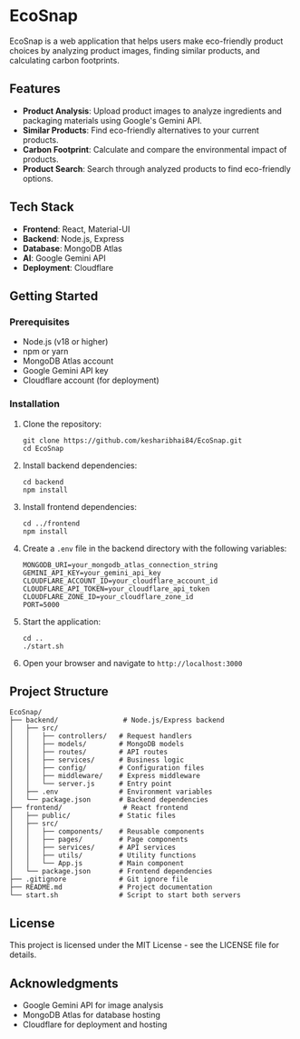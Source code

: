 # EcoSnap

EcoSnap is a web application that helps users make eco-friendly product choices by analyzing product images, finding similar products, and calculating carbon footprints.

## Features

- **Product Analysis**: Upload product images to analyze ingredients and packaging materials using Google's Gemini API.
- **Similar Products**: Find eco-friendly alternatives to your current products.
- **Carbon Footprint**: Calculate and compare the environmental impact of products.
- **Product Search**: Search through analyzed products to find eco-friendly options.

## Tech Stack

- **Frontend**: React, Material-UI
- **Backend**: Node.js, Express
- **Database**: MongoDB Atlas
- **AI**: Google Gemini API
- **Deployment**: Cloudflare

## Getting Started

### Prerequisites

- Node.js (v18 or higher)
- npm or yarn
- MongoDB Atlas account
- Google Gemini API key
- Cloudflare account (for deployment)

### Installation

1. Clone the repository:
   ```
   git clone https://github.com/kesharibhai84/EcoSnap.git
   cd EcoSnap
   ```

2. Install backend dependencies:
   ```
   cd backend
   npm install
   ```

3. Install frontend dependencies:
   ```
   cd ../frontend
   npm install
   ```

4. Create a `.env` file in the backend directory with the following variables:
   ```
   MONGODB_URI=your_mongodb_atlas_connection_string
   GEMINI_API_KEY=your_gemini_api_key
   CLOUDFLARE_ACCOUNT_ID=your_cloudflare_account_id
   CLOUDFLARE_API_TOKEN=your_cloudflare_api_token
   CLOUDFLARE_ZONE_ID=your_cloudflare_zone_id
   PORT=5000
   ```

5. Start the application:
   ```
   cd ..
   ./start.sh
   ```

6. Open your browser and navigate to `http://localhost:3000`

## Project Structure

```
EcoSnap/
├── backend/                # Node.js/Express backend
│   ├── src/
│   │   ├── controllers/   # Request handlers
│   │   ├── models/        # MongoDB models
│   │   ├── routes/        # API routes
│   │   ├── services/      # Business logic
│   │   ├── config/        # Configuration files
│   │   ├── middleware/    # Express middleware
│   │   └── server.js      # Entry point
│   ├── .env               # Environment variables
│   └── package.json       # Backend dependencies
├── frontend/               # React frontend
│   ├── public/            # Static files
│   ├── src/
│   │   ├── components/    # Reusable components
│   │   ├── pages/         # Page components
│   │   ├── services/      # API services
│   │   ├── utils/         # Utility functions
│   │   └── App.js         # Main component
│   └── package.json       # Frontend dependencies
├── .gitignore             # Git ignore file
├── README.md              # Project documentation
└── start.sh               # Script to start both servers
```

## License

This project is licensed under the MIT License - see the LICENSE file for details.

## Acknowledgments

- Google Gemini API for image analysis
- MongoDB Atlas for database hosting
- Cloudflare for deployment and hosting 